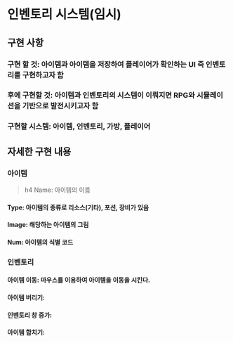 # 인벤토리 시스템(임시)

## 

## 구현 사항
### 구현 할 것: 아이템과 아이템을 저장하여 플레이어가 확인하는 UI 즉 인벤토리를 구현하고자 함
### 후에 구현할 것: 아이템과 인벤토리의 시스템이 이뤄지면 RPG와 시뮬레이션을 기반으로 발전시키고자 함
### 구현할 시스템: 아이템, 인벤토리, 가방, 플레이어

## 자세한 구현 내용
### 아이템
> h4 Name: 아이템의 이름
#### Type: 아이템의 종류로 리소스(기타), 포션, 장비가 있음
#### Image: 해당하는 아이템의 그림
#### Num: 아이템의 식별 코드

### 인벤토리
#### 아이템 이동: 마우스를 이용하여 아이템을 이동을 시킨다.
#### 
#### 아이템 버리기:
#### 인벤토리 창 증가:
#### 아이템 합치기: 

